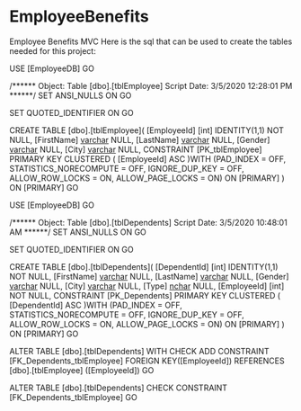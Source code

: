 # EmployeeBenefits
Employee Benefits MVC
Here is the sql that can be used to create the tables needed for this project:

USE [EmployeeDB]
GO

/****** Object:  Table [dbo].[tblEmployee]    Script Date: 3/5/2020 12:28:01 PM ******/
SET ANSI_NULLS ON
GO

SET QUOTED_IDENTIFIER ON
GO

CREATE TABLE [dbo].[tblEmployee](
	[EmployeeId] [int] IDENTITY(1,1) NOT NULL,
	[FirstName] [varchar](50) NULL,
	[LastName] [varchar](50) NULL,
	[Gender] [varchar](50) NULL,
	[City] [varchar](50) NULL,
 CONSTRAINT [PK_tblEmployee] PRIMARY KEY CLUSTERED 
(
	[EmployeeId] ASC
)WITH (PAD_INDEX = OFF, STATISTICS_NORECOMPUTE = OFF, IGNORE_DUP_KEY = OFF, ALLOW_ROW_LOCKS = ON, ALLOW_PAGE_LOCKS = ON) ON [PRIMARY]
) ON [PRIMARY]
GO


USE [EmployeeDB]
GO

/****** Object:  Table [dbo].[tblDependents]    Script Date: 3/5/2020 10:48:01 AM ******/
SET ANSI_NULLS ON
GO

SET QUOTED_IDENTIFIER ON
GO

CREATE TABLE [dbo].[tblDependents](
	[DependentId] [int] IDENTITY(1,1) NOT NULL,
	[FirstName] [varchar](50) NULL,
	[LastName] [varchar](50) NULL,
	[Gender] [varchar](50) NULL,
	[City] [varchar](50) NULL,
	[Type] [nchar](10) NULL,
	[EmployeeId] [int] NOT NULL,
 CONSTRAINT [PK_Dependents] PRIMARY KEY CLUSTERED 
(
	[DependentId] ASC
)WITH (PAD_INDEX = OFF, STATISTICS_NORECOMPUTE = OFF, IGNORE_DUP_KEY = OFF, ALLOW_ROW_LOCKS = ON, ALLOW_PAGE_LOCKS = ON) ON [PRIMARY]
) ON [PRIMARY]
GO

ALTER TABLE [dbo].[tblDependents]  WITH CHECK ADD  CONSTRAINT [FK_Dependents_tblEmployee] FOREIGN KEY([EmployeeId])
REFERENCES [dbo].[tblEmployee] ([EmployeeId])
GO

ALTER TABLE [dbo].[tblDependents] CHECK CONSTRAINT [FK_Dependents_tblEmployee]
GO


